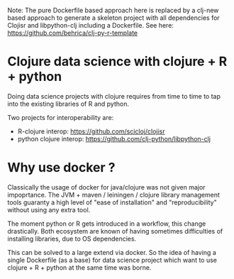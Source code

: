 Note: The pure Dockerfile based approach here is replaced by a clj-new based approach to generate a skeleton project with
all dependencies for Clojisr and libpython-clj including a Dockerfile. See here: https://github.com/behrica/clj-py-r-template

# Clojure data science with clojure + R + python
Doing data science projects with clojure requires from time to time to tap into the existing libraries of R and python.

Two projects for interoperability are:

* R-clojure interop: https://github.com/scicloj/clojisr
* python clojure interop: https://github.com/clj-python/libpython-clj

# Why use docker ?
Classically the usage of docker for java/clojure was not given major impoprtance. The JVM + maven / leiningen / clojure library 
management tools guaranty
a high level of "ease of installation" and "reproducibility" without using any extra tool.

The moment python or R gets introduced in a workflow, this change drastically. 
Both ecosystem are known of having sometimes difficulties of installing libraries, due to OS dependencies.

This can be solved to a large extend via docker. So the idea of having a single Dockerfile 
(as a base) for data science project which want to use clojure + R + python at the same time was borne.
